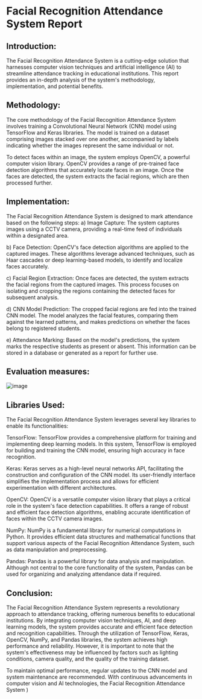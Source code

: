 # Facial Recognition Attendance System Report

## Introduction:
The Facial Recognition Attendance System is a cutting-edge solution that harnesses computer vision techniques and artificial intelligence (AI) to streamline attendance tracking in educational institutions. This report provides an in-depth analysis of the system's methodology, implementation, and potential benefits.

## Methodology:
The core methodology of the Facial Recognition Attendance System involves training a Convolutional Neural Network (CNN) model using TensorFlow and Keras libraries. The model is trained on a dataset comprising images stacked over one another, accompanied by labels indicating whether the images represent the same individual or not.

To detect faces within an image, the system employs OpenCV, a powerful computer vision library. OpenCV provides a range of pre-trained face detection algorithms that accurately locate faces in an image. Once the faces are detected, the system extracts the facial regions, which are then processed further.

## Implementation:
The Facial Recognition Attendance System is designed to mark attendance based on the following steps:
a) Image Capture: The system captures images using a CCTV camera, providing a real-time feed of individuals within a designated area.

b) Face Detection: OpenCV's face detection algorithms are applied to the captured images. These algorithms leverage advanced techniques, such as Haar cascades or deep learning-based models, to identify and localize faces accurately.

c) Facial Region Extraction: Once faces are detected, the system extracts the facial regions from the captured images. This process focuses on isolating and cropping the regions containing the detected faces for subsequent analysis.

d) CNN Model Prediction: The cropped facial regions are fed into the trained CNN model. The model analyzes the facial features, comparing them against the learned patterns, and makes predictions on whether the faces belong to registered students.

e) Attendance Marking: Based on the model's predictions, the system marks the respective students as present or absent. This information can be stored in a database or generated as a report for further use.

## Evaluation measures:
![image](https://github.com/Blackpot-07/AI-FR/assets/104737181/25096f79-3865-49b9-9c05-54bf1eb89a67)


## Libraries Used:
The Facial Recognition Attendance System leverages several key libraries to enable its functionalities:

TensorFlow: TensorFlow provides a comprehensive platform for training and implementing deep learning models. In this system, TensorFlow is employed for building and training the CNN model, ensuring high accuracy in face recognition.

Keras: Keras serves as a high-level neural networks API, facilitating the construction and configuration of the CNN model. Its user-friendly interface simplifies the implementation process and allows for efficient experimentation with different architectures.

OpenCV: OpenCV is a versatile computer vision library that plays a critical role in the system's face detection capabilities. It offers a range of robust and efficient face detection algorithms, enabling accurate identification of faces within the CCTV camera images.

NumPy: NumPy is a fundamental library for numerical computations in Python. It provides efficient data structures and mathematical functions that support various aspects of the Facial Recognition Attendance System, such as data manipulation and preprocessing.

Pandas: Pandas is a powerful library for data analysis and manipulation. Although not central to the core functionality of the system, Pandas can be used for organizing and analyzing attendance data if required.

## Conclusion:
The Facial Recognition Attendance System represents a revolutionary approach to attendance tracking, offering numerous benefits to educational institutions. By integrating computer vision techniques, AI, and deep learning models, the system provides accurate and efficient face detection and recognition capabilities.
Through the utilization of TensorFlow, Keras, OpenCV, NumPy, and Pandas libraries, the system achieves high performance and reliability. However, it is important to note that the system's effectiveness may be influenced by factors such as lighting conditions, camera quality, and the quality of the training dataset.

To maintain optimal performance, regular updates to the CNN model and system maintenance are recommended. With continuous advancements in computer vision and AI technologies, the Facial Recognition Attendance System
)

